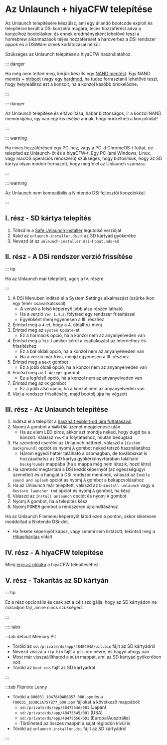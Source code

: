 # Az Unlaunch + hiyaCFW telepítése

Az Unlaunch telepítésére készülsz, ami egy állandó bootcode exploit és telepítésre került a DSi konzolra magára, teljes hozzáférést adva a konzolhoz bootoláskor, és ennek eredményeként lehetővé teszi a homebrew alkalmazások teljes hozzáférését a hardverhez a DSi rendszer appok és a DSiWare címek korlátozásai nélkül.

Szükséges az Unlaunch telepítése a hiyaCFW használatához.

::: danger

Ha még nem tetted meg, kérjük készíts egy [NAND mentést](dumping-nand.html). Egy NAND mentés + [ntrboot](https://wiki.ds-homebrew.com/ds-index/ntrboot) (vagy egy [hardmod](https://wiki.ds-homebrew.com/ds-index/hardmod), ha tudsz forrasztani) lehetővé teszi, hogy helyreállítsd ezt a konzolt, ha a konzol később brickelődne.

:::

::: danger

Az Unlaunch telepítése és eltávolítása, habár biztonságos, ír a konzol NAND memóriájába, így van egy kis esélye annak, hogy brickelheti a konzolodat!

:::

::: warning

Ha nincs hozzáférésed egy PC-hez, vagy a PC-d ChromeOS-t futtat, ne telepítsd az Unlaunch-öt és a hiyaCFW-t. Egy PC (ami Windows, Linux, vagy macOS operációs rendszerű) szükséges, hogy biztosítsuk, hogy az SD kártya olyan módon formázott, hogy megfelel az Unlaunch számára.

:::

::: warning

Az Unlaunch nem kompatibilis a Nintendo DSi fejlesztői konzolokkal.

:::

## I. rész - SD kártya telepítés

1. Töltsd le a [Safe Unlaunch installer](https://github.com/edo9300/unlaunch-installer/releases/latest/download/unlaunch-installer.dsi) legutolsó verzióját
2. Rakd az `unlaunch-installer.dsi`-t az SD kártyád gyökerébe
3. Nevezd át az `unlaunch-installer.dsi`-t `boot.nds`-sé

## II. rész - A DSi rendszer verzió frissítése

::: tip

Ha az Unlaunch már telepített, ugorj a IV. részre

:::

1. A DSi Menuben indítsd el a System Settings alkalmazást (szürke ikon egy fehér csavarkulcssal)
   - A verzió a felső képernyő jobb alsp részén látható
   - Ha a verzió `Ver 1.4.2`, folytasd egy rendszer frissítéssel
   - Egyébként menj egyenesen a III. részhez
2. Érintsd meg a `4`-et, hogy a 4. oldalhoz menj
3. Érintsd meg az `System Update`-et
   - Ez a harmadik opció, ha a konzol nem az anyanyelveden van
4. Érintsd meg a `Yes`-t amikor kérdi a csatlakozást az internethez és frissítéshez
   - Ez a bal oldali opció, ha a konzol nem az anyanyelveden van
   - Ha a verzió már friss, menjd egyenesen a III. részhez
5. Érintsd meg a `Next` gombot
   - Ez a jobb oldali opció, ha a konzol nem az anyanyelveden van
6. Érintsd meg az `I Accept` gombot
   - Ez a legfelső opció, ha a konzol nem az anyanyelveden van
7. Érintsd meg az `OK` gombot
   - Ez a jobb alsó opció, ha a konzol nem az anyanyelveden van
8. Várj a rendszer frissítéséig, majd bootolj újra ha végzett

## III. rész - Az Unlaunch telepítése

1. Indítsd el a telepítőt a [használt exploit-od újra futtatásával](launching-the-exploit.html)
2. Nyomj <kbd class="face">A</kbd> gombot a `WARNING` üzenet megjelenése után
   - Ha az elem LED piros, akkor azt mondja neked, hogy dugd be a konzolt. Válassz `Yes`-t a folytatáshoz, miután bedugtad
3. Ha szeretnéd cserélni az Unlaunch hátterét, válaszd a `[Custom background]` opciót és nyomj <kbd class="face">A</kbd> gombot neked tetsző használatához
   - Három egyedi háttér található a csomagban, de továbbiakat is hozzáadhatsz az SD kártya gyökérkönyvtárában található `backgrounds` mappába (ha a mappa még nem létezik, hozd létre)
4. Ha szretnéd megtartani a DSi kezdőképernyőt (az egészségügyi üzenettel) és a hangját a DSi rendszer menünek, válaszd az `Enable sound and splash` opciót ás nyomj <kbd class="face">A</kbd> gombot a bekapcsolásához
5. Ha az Unlaunch már telepített, válaszd az `Uninstall unlaunch` vagy a `Restore launcher tmd` opciót és nyomj <kbd class="face">A</kbd> gombot, ha kész
6. Válaszd az `Install unlaunch` opciót és nyomj <kbd class="face">A</kbd> gombot
7. Nyomj <kbd class="face">A</kbd> gombot, ha a telepítés kész
8. Nyomj <kbd class="face">POWER</kbd> gombot a rendszered újraindításához

Ha az Unlaunch Filemenu képernyőt látod ezen a ponton, akkor sikeresen moddoltad a Nintendo DSi-det.

- Ha fekete képernyőt kapsz, vagy semmi sem listázott, tekintsd meg a [Hibaelhárítás](troubleshooting.html) oldalt

## IV. rész - A hiyaCFW telepítése

Menj [erre az oldalra](https://wiki.ds-homebrew.com/hiyacfw/installing) a hiyaCFW telepítéséhez.

## V. rész - Takarítás az SD kártyán

::: tip

Ez a rész opcionális és csak azt a célt szolgálja, hogy az SD kártyádon ne maradjon fájl, amire nincs szükséged.

:::

:::: tabs

:::tab default Memory Pit

- Töröld az `sd:/private/ds/app/484E494A/pit.bin` fájlt az SD kártyádról
- Nevezd vissza a `tip.bin` fájlt a `pit.bin` névre, és hagyd ahogy van
- Most már visszaállíthatod a `DCIM` mappát, ami az SD kártyád gyökerében volt
- Töröld az `boot.nds` fájlt az SD kártyádról

:::

:::tab Flipnote Lenny

- Töröld a `800031_104784BAB6B57_000.ppm` és a `T00031_1038C2A757B77_000.ppm` fájlokat a következő mappából:
  - `sd:/private/ds/app/4B47554A/001` (Japán)
  - `sd:/private/ds/app/4B475545/001` (USA)
  - `sd:/private/ds/app/4B475556/001` (Europa/Ausztrália)
  - Törölheted az összes mappát a saját régiódón kívül is
- Töröld az `unlaunch-installer.dsi` fájlt az SD kártyádról

:::
